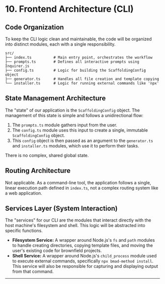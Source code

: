 # 10. Frontend Architecture (CLI)

## Code Organization

To keep the CLI logic clean and maintainable, the code will be organized into distinct modules, each with a single responsibility.

```
src/
├── index.ts          # Main entry point, orchestrates the workflow
├── prompts.ts        # Defines all interactive prompts using Inquirer.js
├── config.ts         # Logic for building the ScaffoldingConfig object
├── generator.ts      # Handles all file creation and template copying
└── installer.ts      # Logic for running external commands like 'npx'
```

## State Management Architecture

The "state" of our application is the `ScaffoldingConfig` object. The management of this state is simple and follows a unidirectional flow:

1.  The `prompts.ts` module gathers input from the user.
2.  The `config.ts` module uses this input to create a single, immutable `ScaffoldingConfig` object.
3.  This `config` object is then passed as an argument to the `generator.ts` and `installer.ts` modules, which use it to perform their tasks.

There is no complex, shared global state.

## Routing Architecture

Not applicable. As a command-line tool, the application follows a single, linear execution path defined in `index.ts`, not a complex routing system like a web application.

## Services Layer (System Interaction)

The "services" for our CLI are the modules that interact directly with the host machine's filesystem and shell. This logic will be abstracted into specific functions.

*   **Filesystem Service:** A wrapper around Node.js's `fs` and `path` modules to handle creating directories, copying template files, and moving the user's existing code for brownfield projects.
*   **Shell Service:** A wrapper around Node.js's `child_process` module used to execute external commands, specifically `npx bmad-method install`. This service will also be responsible for capturing and displaying output from that command.

---
